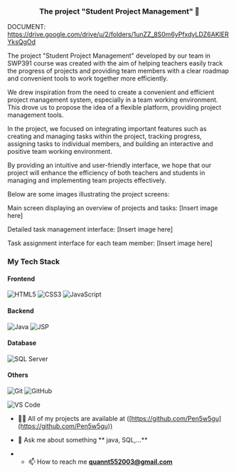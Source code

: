 <h3 align="center">The project "Student Project Management" 🌱 </h3>

DOCUMENT: https://drive.google.com/drive/u/2/folders/1unZZ_8S0m6yPfxdyLDZ6AKlERYksQgOd

The project "Student Project Management" developed by our team in SWP391 course was created with the aim of helping teachers easily track the progress of projects and providing team members with a clear roadmap and convenient tools to work together more efficiently.

We drew inspiration from the need to create a convenient and efficient project management system, especially in a team working environment. This drove us to propose the idea of a flexible platform, providing project management tools.

In the project, we focused on integrating important features such as creating and managing tasks within the project, tracking progress, assigning tasks to individual members, and building an interactive and positive team working environment.

By providing an intuitive and user-friendly interface, we hope that our project will enhance the efficiency of both teachers and students in managing and implementing team projects effectively.

Below are some images illustrating the project screens:

Main screen displaying an overview of projects and tasks:
[Insert image here]

Detailed task management interface:
[Insert image here]

Task assignment interface for each team member:
[Insert image here]

### My Tech Stack

#### Frontend
![HTML5](https://img.shields.io/badge/-HTML5-%23E44D27?style=flat-square&logo=html5&logoColor=ffffff)
![CSS3](https://img.shields.io/badge/-CSS3-%231572B6?style=flat-square&logo=css3)
![JavaScript](https://img.shields.io/badge/-JavaScript-%23F7DF1C?style=flat-square&logo=javascript&logoColor=000000&labelColor=%23F7DF1C&color=%23FFCE5A)

#### Backend
![Java](https://img.shields.io/badge/-Java-%23E44D27?style=flat-square&logo=orange&logoColor=ffffff)
![JSP](https://img.shields.io/badge/-JSP-%23E44D27?style=flat-square&logo=orange&logoColor=ffffff)



#### Database
![SQL Server](http://img.shields.io/badge/-MS%20SQL%20Server-CC2927?style=flat-square&logo=microsoft-sql-server&logoColor=ffffff)

#### Others
![Git](https://img.shields.io/badge/-Git-%23F05032?style=flat-square&logo=git&logoColor=%23ffffff)
![GitHub](https://img.shields.io/badge/-GitHub-181717?style=flat-square&logo=github)

![VS Code](http://img.shields.io/badge/-VS%20Code-007ACC?style=flat-square&logo=visual-studio-code&logoColor=ffffff)

- 👨‍💻 All of my projects are available at ([https://github.com/Pen5w5gu](https://github.com/Pen5w5gu))
- 💬 Ask me about something ** java, SQL,...**

- - 📫 How to reach me **quannt552003@gmail.com**
